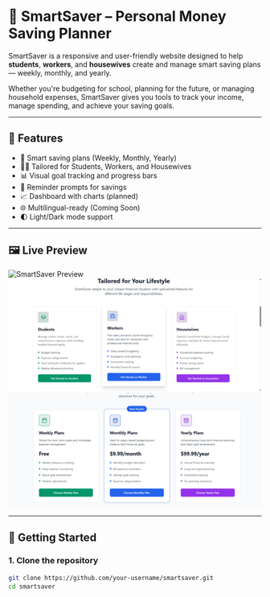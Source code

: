 # 🐷 SmartSaver – Personal Money Saving Planner

SmartSaver is a responsive and user-friendly website designed to help **students**, **workers**, and **housewives** create and manage smart saving plans — weekly, monthly, and yearly.

Whether you're budgeting for school, planning for the future, or managing household expenses, SmartSaver gives you tools to track your income, manage spending, and achieve your saving goals.

---

## 🌟 Features

- 🧠 Smart saving plans (Weekly, Monthly, Yearly)
- 👩‍🎓 Tailored for Students, Workers, and Housewives
- 📊 Visual goal tracking and progress bars
- 🔔 Reminder prompts for savings
- 📈 Dashboard with charts (planned)
- 🌐 Multilingual-ready (Coming Soon)
- 🌓 Light/Dark mode support

---

## 🖼️ Live Preview

![SmartSaver Preview](.Smar1.png)
![SmartSaver Preview](./smart2.png)
![SmartSaver Preview](./smart3.png)

---

## 🚀 Getting Started

### 1. Clone the repository

```bash
git clone https://github.com/your-username/smartsaver.git
cd smartsaver
